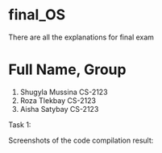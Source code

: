 # final_OS
There are all the explanations for final exam

# Full Name, Group 
1)	Shugyla Mussina	CS-2123
2)	Roza Tlekbay	CS-2123
3)	Aisha Satybay	CS-2123

Task 1:


Screenshots of the code compilation result:

